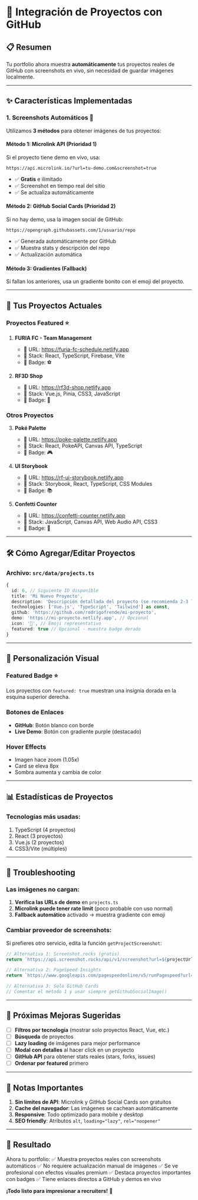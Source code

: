 # 🚀 Integración de Proyectos con GitHub

## 📋 Resumen

Tu portfolio ahora muestra **automáticamente** tus proyectos reales de GitHub con screenshots en vivo, sin necesidad de guardar imágenes localmente.

---

## ✨ Características Implementadas

### **1. Screenshots Automáticos** 📸

Utilizamos **3 métodos** para obtener imágenes de tus proyectos:

#### **Método 1: Microlink API (Prioridad 1)**
Si el proyecto tiene demo en vivo, usa:
```
https://api.microlink.io/?url=tu-demo.com&screenshot=true
```
- ✅ **Gratis** e ilimitado
- ✅ Screenshot en tiempo real del sitio
- ✅ Se actualiza automáticamente

#### **Método 2: GitHub Social Cards (Prioridad 2)**
Si no hay demo, usa la imagen social de GitHub:
```
https://opengraph.githubassets.com/1/usuario/repo
```
- ✅ Generada automáticamente por GitHub
- ✅ Muestra stats y descripción del repo
- ✅ Actualización automática

#### **Método 3: Gradientes (Fallback)**
Si fallan los anteriores, usa un gradiente bonito con el emoji del proyecto.

---

## 🎯 Tus Proyectos Actuales

### **Proyectos Featured** ⭐

1. **FURIA FC - Team Management**
   - 📍 URL: https://furia-fc-schedule.netlify.app
   - 🔧 Stack: React, TypeScript, Firebase, Vite
   - 🎨 Badge: ⚽

2. **RF3D Shop**
   - 📍 URL: https://rf3d-shop.netlify.app
   - 🔧 Stack: Vue.js, Pinia, CSS3, JavaScript
   - 🎨 Badge: 🎨

### **Otros Proyectos**

3. **Poké Palette**
   - 📍 URL: https://poke-palette.netlify.app
   - 🔧 Stack: React, PokeAPI, Canvas API, TypeScript
   - 🎨 Badge: 🎮

4. **UI Storybook**
   - 📍 URL: https://rf-ui-storybook.netlify.app
   - 🔧 Stack: Storybook, React, TypeScript, CSS Modules
   - 🎨 Badge: 📚

5. **Confetti Counter**
   - 📍 URL: https://confetti-counter.netlify.app
   - 🔧 Stack: JavaScript, Canvas API, Web Audio API, CSS3
   - 🎨 Badge: 🎉

---

## 🛠️ Cómo Agregar/Editar Proyectos

### **Archivo:** `src/data/projects.ts`

```typescript
{
  id: 6, // Siguiente ID disponible
  title: 'Mi Nuevo Proyecto',
  description: 'Descripción detallada del proyecto (se recomienda 2-3 líneas)',
  technologies: ['Vue.js', 'TypeScript', 'Tailwind'] as const,
  github: 'https://github.com/rodrigofrende/mi-proyecto',
  demo: 'https://mi-proyecto.netlify.app', // Opcional
  icon: '🚀', // Emoji representativo
  featured: true // Opcional - muestra badge dorado
}
```

---

## 🎨 Personalización Visual

### **Featured Badge** ⭐
Los proyectos con `featured: true` muestran una insignia dorada en la esquina superior derecha.

### **Botones de Enlaces**
- **GitHub**: Botón blanco con borde
- **Live Demo**: Botón con gradiente purple (destacado)

### **Hover Effects**
- Imagen hace zoom (1.05x)
- Card se eleva 8px
- Sombra aumenta y cambia de color

---

## 📊 Estadísticas de Proyectos

### **Tecnologías más usadas:**
1. TypeScript (4 proyectos)
2. React (3 proyectos)
3. Vue.js (2 proyectos)
4. CSS3/Vite (múltiples)

---

## 🔧 Troubleshooting

### **Las imágenes no cargan:**

1. **Verifica las URLs de demo** en `projects.ts`
2. **Microlink puede tener rate limit** (poco probable con uso normal)
3. **Fallback automático** activado → muestra gradiente con emoji

### **Cambiar proveedor de screenshots:**

Si prefieres otro servicio, edita la función `getProjectScreenshot`:

```typescript
// Alternativa 1: Screenshot.rocks (gratis)
return `https://api.screenshot.rocks/api/v1/screenshot?url=${projectUrl}`

// Alternativa 2: PageSpeed Insights
return `https://www.googleapis.com/pagespeedonline/v5/runPagespeed?url=${projectUrl}&screenshot=true`

// Alternativa 3: Solo GitHub Cards
// Comentar el método 1 y usar siempre getGithubSocialImage()
```

---

## 🚀 Próximas Mejoras Sugeridas

- [ ] **Filtros por tecnología** (mostrar solo proyectos React, Vue, etc.)
- [ ] **Búsqueda** de proyectos
- [ ] **Lazy loading** de imágenes para mejor performance
- [ ] **Modal con detalles** al hacer click en un proyecto
- [ ] **GitHub API** para obtener stats reales (stars, forks, issues)
- [ ] **Ordenar por featured** primero

---

## 📝 Notas Importantes

1. **Sin límites de API**: Microlink y GitHub Social Cards son gratuitos
2. **Cache del navegador**: Las imágenes se cachean automáticamente
3. **Responsive**: Todo optimizado para mobile y desktop
4. **SEO friendly**: Atributos `alt`, `loading="lazy"`, `rel="noopener"`

---

## 🎉 Resultado

Ahora tu portfolio:
✅ Muestra proyectos reales con screenshots automáticos
✅ No requiere actualización manual de imágenes
✅ Se ve profesional con efectos visuales premium
✅ Destaca proyectos importantes con badges
✅ Tiene enlaces directos a GitHub y demos en vivo

**¡Todo listo para impresionar a recruiters!** 🚀

